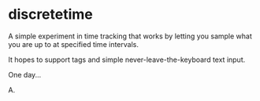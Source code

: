 discretetime
============

A simple experiment in time tracking that works by letting you sample
what you are up to at specified time intervals.

It hopes to support tags and simple never-leave-the-keyboard text
input.

One day...

A.